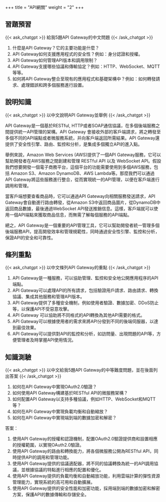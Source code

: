 +++
title = "API網關"
weight = "2"
+++
## 習題預習
{{< ask_chatgpt >}}
給我5題API Gateway的中文問題
{{< /ask_chatgpt >}}



1. 什麼是API Gateway？它的主要功能是什麼？
2. API Gateway如何支援應用程式的安全性？例如：身分認證和授權。 
3. API Gateway如何管理API版本和調用限制？ 
4. API Gateway支援哪些協議和傳輸協定？例如：HTTP、WebSocket、MQTT等等。 
5. 如何將API Gateway整合至現有的應用程式和基礎架構中？例如：如何轉發請求、處理錯誤和跨多個服務進行設置。   

## 說明知識
{{< ask_chatgpt >}}
以中文說明API Gateway並舉例
{{< /ask_chatgpt >}}



API Gateway是一個基於RESTful, HTTP或者SOAP通信協議，在多個後端服務之間提供統一API管理的架構。API Gateway 會接收外部的客戶端請求，將之轉發至多個不同的API端點或者微服務系統，并向客戶端返回所需結果。API Gateway還提供了安全性引擎、路由、監控和分析，是集成多個獨立API的進入點。

舉例來說，Amazon Web Services (AWS)提供了一個API Gateway服務，它可以幫助開發者在AWS服務之間創建和管理 RESTful API 以及 WebSocket API。假設我們想要開發一個電子商務平台，這個平台的功能需要使用到多個AWS服務，包括 Amazon S3、Amazon DynamoDB、AWS Lambda等。那麼我們可以通過API Gateway將這些服務進行整合，從而實現統一的API管理，以便在客戶端進行調用和管理。

當客戶端想要查看商品時，它可以通過API Gateway向相關服務發送請求，API Gateway會自動進行路由轉發，從Amazon S3中返回商品圖片，從DynamoDB中返回商品數據，最後通過WebSocket API發送推銷信息。這樣，客戶端就可以使用一個API端點來獲取商品信息，而無需了解每個服務的API端點。

總之，API Gateway是一個重要的API管理工具，它可以幫助開發者統一管理多個後端服務API，提高開發效率和管理規範性，同時通過安全性引擎、監控和分析，保證API的安全和可靠性。   

## 條列重點
{{< ask_chatgpt >}}
以中文條列API Gateway的重點
{{< /ask_chatgpt >}}



1. API Gateway是一種服務，可以協助管理、監控和安全地公開應用程序的API端點。
2. API Gateway可以處理API的所有請求，包括驗證用戶請求、路由請求、轉換協議、集成其他服務和管理API版本。
3. API Gateway提供了多種安全機制，例如使用者驗證、數據加密、DDoS防止等，以保護API不受惡意攻擊。
4. API Gateway 可以協助將不同格式的API轉換為其他API需要的格式。
5. API Gateway可以根據使用者的需求來將API分發到不同的後端伺服器，以達到最佳效果。
6. API Gateway可以提供對API的監控和分析，如訪問量、出現問題的API等，方便管理者及時掌握API使用情況。   

## 知識測驗
{{< ask_chatgpt >}}
以中文給我5題API Gateway的中等難度問題，並在後面列出答案
{{< /ask_chatgpt >}}

1. 如何在API Gateway中實現OAuth2.0驗證？
2. 如何使用API Gateway構建基於RESTful API的微服務架構？
3. 如何配置API Gateway以支持多種協議，例如HTTP、WebSocket和MQTT等？
4. 如何在API Gateway中實現負載均衡和自動縮放？
5. 如何在API Gateway中實現端到端的數據加密和解密？

答案：
1. 使用API Gateway的授權和認證機制，配置OAuth2.0驗證提供商和設置相應的授權範圍，以實現OAuth2.0驗證。
2. 使用API Gateway的路由和轉換能力，將各個微服務公開為RESTful API，同時提供API的調用和管理功能。
3. 使用API Gateway提供的協議適配器，將不同的協議轉換為統一的API調用協議，並根據協議的特點進行相應的配置和優化。
4. 使用API Gateway提供的負載均衡和自動縮放功能，利用雲端計算的彈性資源管理能力，實現系統的高可用和自動擴展。
5. 使用API Gateway提供的安全性能和加密功能，採用端到端的數據加密和解密方案，保護API的數據傳輸和存儲安全。   


